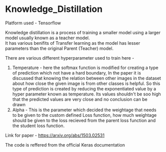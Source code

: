 # Knowledge_Distillation
Platform used - Tensorflow <br>

Knowledge distillation is a process of training a smaller model using a larger model usually known as a teacher model.<br>
It has various benifits of Transfer learning as the model has lesser parameters than the original Parent (Teacher) model. <br>

There are various different hyperparameter used to train here  - <br>
1) Temperature - here the softmax function is modified for creating a type of prediction which not have a hard boundary, In the paper it is discussed that knowing the relation between other images in the dataset about how close the given image is from other classes is helpful. So this type of prediction is created by reducing the exponentiated value by a hyper parameter known as temperature. Its values shouldn't be soo high that the predicted values are very close and no conclusion can be drawn <br>
2) Alpha - This is the parameter which decided the weightage that needs to be given to the custom defined Loss function, how much weightage should be given to the loss recieved from the parent loss function and the student loss function.

Link for paper - https://arxiv.org/abs/1503.02531

The code is reffered from the official Keras documentation
